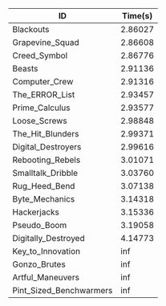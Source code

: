 |ID|Time(s)|
|-|-|
|Blackouts|2.86027|
|Grapevine_Squad|2.86608|
|Creed_Symbol|2.86776|
|Beasts|2.91136|
|Computer_Crew|2.91316|
|The_ERROR_List|2.93457|
|Prime_Calculus|2.93577|
|Loose_Screws|2.98848|
|The_Hit_Blunders|2.99371|
|Digital_Destroyers|2.99616|
|Rebooting_Rebels|3.01071|
|Smalltalk_Dribble|3.03760|
|Rug_Heed_Bend|3.07138|
|Byte_Mechanics|3.14318|
|Hackerjacks|3.15336|
|Pseudo_Boom|3.19058|
|Digitally_Destroyed|4.14773|
|Key_to_Innovation|inf|
|Gonzo_Brutes|inf|
|Artful_Maneuvers|inf|
|Pint_Sized_Benchwarmers|inf|
